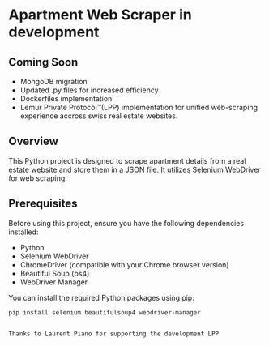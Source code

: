 # Apartment Web Scraper in development


## Coming Soon
- MongoDB migration
- Updated .py files for increased efficiency
- Dockerfiles implementation
- Lemur Private Protocol™(LPP) implementation for unified web-scraping experience accross swiss real estate websites.
  
## Overview

This Python project is designed to scrape apartment details from a real estate website and store them in a JSON file. It utilizes Selenium WebDriver for web scraping.

## Prerequisites

Before using this project, ensure you have the following dependencies installed:

- Python
- Selenium WebDriver
- ChromeDriver (compatible with your Chrome browser version)
- Beautiful Soup (bs4)
- WebDriver Manager

You can install the required Python packages using pip:

```shell
pip install selenium beautifulsoup4 webdriver-manager


Thanks to Laurent Piano for supporting the development LPP
